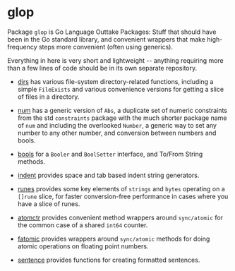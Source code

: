 # glop

Package `glop` is Go Language Outtake Packages: Stuff that should have been in the Go standard library, and convenient wrappers that make high-frequency steps more convenient (often using generics).

Everything in here is very short and lightweight -- anything requiring more than a few lines of code should be in its own separate repository.

* [dirs](dirs) has various file-system directory-related functions, including a simple `FileExists` and various convenience versions for getting a slice of files in a directory.

* [num](num) has a generic version of `Abs`, a duplicate set of numeric constraints from the std `constraints` package with the much shorter package name of `num` and including the overlooked `Number`, a generic way to set any number to any other number, and conversion between numbers and bools.

* [bools](bools) for a `Booler` and `BoolSetter` interface, and To/From String methods.

* [indent](indent) provides space and tab based indent string generators.

* [runes](runes) provides some key elements of `strings` and `bytes` operating on a `[]rune` slice, for faster conversion-free performance in cases where you have a slice of runes.

* [atomctr](atomctr) provides convenient method wrappers around `sync/atomic` for the common case of a shared `int64` counter.

* [fatomic](fatomic) provides wrappers around `sync/atomic` methods for doing atomic operations on floating point numbers.

* [sentence](sentence) provides functions for creating formatted sentences.
